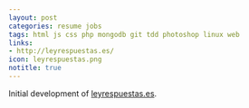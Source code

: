 ```yaml
---
layout: post
categories: resume jobs
tags: html js css php mongodb git tdd photoshop linux web
links:
- http://leyrespuestas.es/
icon: leyrespuestas.png
notitle: true
---
```


Initial development of [leyrespuestas.es](http://leyrespuestas.es/).
